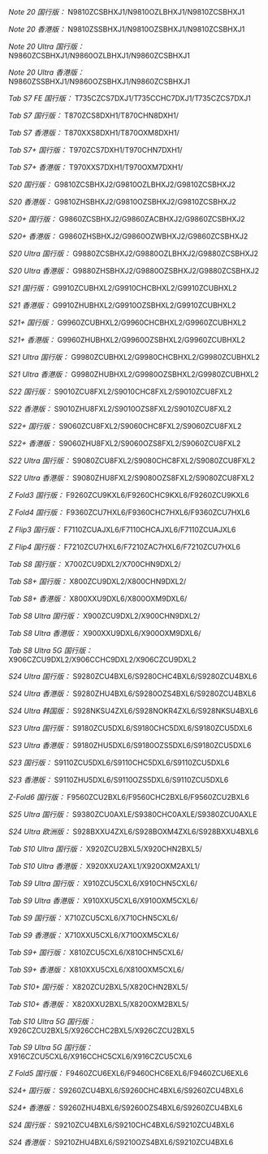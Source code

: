 *Note 20 国行版：*
N9810ZCSBHXJ1/N9810OZLBHXJ1/N9810ZCSBHXJ1

*Note 20 香港版：*
N9810ZSSBHXJ1/N9810OZSBHXJ1/N9810ZCSBHXJ1

*Note 20 Ultra 国行版：*
N9860ZCSBHXJ1/N9860OZLBHXJ1/N9860ZCSBHXJ1

*Note 20 Ultra 香港版：*
N9860ZSSBHXJ1/N9860OZSBHXJ1/N9860ZCSBHXJ1

*Tab S7 FE 国行版：*
T735CZCS7DXJ1/T735CCHC7DXJ1/T735CZCS7DXJ1

*Tab S7 国行版：*
T870ZCS8DXH1/T870CHN8DXH1/

*Tab S7 香港版：*
T870XXS8DXH1/T870OXM8DXH1/

*Tab S7+ 国行版：*
T970ZCS7DXH1/T970CHN7DXH1/

*Tab S7+ 香港版：*
T970XXS7DXH1/T970OXM7DXH1/

*S20 国行版：*
G9810ZCSBHXJ2/G9810OZLBHXJ2/G9810ZCSBHXJ2

*S20 香港版：*
G9810ZHSBHXJ2/G9810OZSBHXJ2/G9810ZCSBHXJ2

*S20+ 国行版：*
G9860ZCSBHXJ2/G9860ZACBHXJ2/G9860ZCSBHXJ2

*S20+ 香港版：*
G9860ZHSBHXJ2/G9860OZWBHXJ2/G9860ZCSBHXJ2

*S20 Ultra 国行版：*
G9880ZCSBHXJ2/G9880OZLBHXJ2/G9880ZCSBHXJ2

*S20 Ultra 香港版：*
G9880ZHSBHXJ2/G9880OZSBHXJ2/G9880ZCSBHXJ2

*S21 国行版：*
G9910ZCUBHXL2/G9910CHCBHXL2/G9910ZCUBHXL2

*S21 香港版：*
G9910ZHUBHXL2/G9910OZSBHXL2/G9910ZCUBHXL2

*S21+ 国行版：*
G9960ZCUBHXL2/G9960CHCBHXL2/G9960ZCUBHXL2

*S21+ 香港版：*
G9960ZHUBHXL2/G9960OZSBHXL2/G9960ZCUBHXL2

*S21 Ultra 国行版：*
G9980ZCUBHXL2/G9980CHCBHXL2/G9980ZCUBHXL2

*S21 Ultra 香港版：*
G9980ZHUBHXL2/G9980OZSBHXL2/G9980ZCUBHXL2

*S22 国行版：*
S9010ZCU8FXL2/S9010CHC8FXL2/S9010ZCU8FXL2

*S22 香港版：*
S9010ZHU8FXL2/S9010OZS8FXL2/S9010ZCU8FXL2

*S22+ 国行版：*
S9060ZCU8FXL2/S9060CHC8FXL2/S9060ZCU8FXL2

*S22+ 香港版：*
S9060ZHU8FXL2/S9060OZS8FXL2/S9060ZCU8FXL2

*S22 Ultra 国行版：*
S9080ZCU8FXL2/S9080CHC8FXL2/S9080ZCU8FXL2

*S22 Ultra 香港版：*
S9080ZHU8FXL2/S9080OZS8FXL2/S9080ZCU8FXL2

*Z Fold3 国行版：*
F9260ZCU9KXL6/F9260CHC9KXL6/F9260ZCU9KXL6

*Z Fold4 国行版：*
F9360ZCU7HXL6/F9360CHC7HXL6/F9360ZCU7HXL6

*Z Flip3 国行版：*
F7110ZCUAJXL6/F7110CHCAJXL6/F7110ZCUAJXL6

*Z Flip4 国行版：*
F7210ZCU7HXL6/F7210ZAC7HXL6/F7210ZCU7HXL6

*Tab S8 国行版：*
X700ZCU9DXL2/X700CHN9DXL2/

*Tab S8+ 国行版：*
X800ZCU9DXL2/X800CHN9DXL2/

*Tab S8+ 香港版：*
X800XXU9DXL6/X800OXM9DXL6/

*Tab S8 Ultra 国行版：*
X900ZCU9DXL2/X900CHN9DXL2/

*Tab S8 Ultra 香港版：*
X900XXU9DXL6/X900OXM9DXL6/

*Tab S8 Ultra 5G 国行版：*
X906CZCU9DXL2/X906CCHC9DXL2/X906CZCU9DXL2

*S24 Ultra 国行版：*
S9280ZCU4BXL6/S9280CHC4BXL6/S9280ZCU4BXL6

*S24 Ultra 香港版：*
S9280ZHU4BXL6/S9280OZS4BXL6/S9280ZCU4BXL6

*S24 Ultra 韩国版：*
S928NKSU4ZXL6/S928NOKR4ZXL6/S928NKSU4BXL6

*S23 Ultra 国行版：*
S9180ZCU5DXL6/S9180CHC5DXL6/S9180ZCU5DXL6

*S23 Ultra 香港版：*
S9180ZHU5DXL6/S9180OZS5DXL6/S9180ZCU5DXL6

*S23 国行版：*
S9110ZCU5DXL6/S9110CHC5DXL6/S9110ZCU5DXL6

*S23 香港版：*
S9110ZHU5DXL6/S9110OZS5DXL6/S9110ZCU5DXL6

*Z-Fold6 国行版：*
F9560ZCU2BXL6/F9560CHC2BXL6/F9560ZCU2BXL6

*S25 Ultra 国行版：*
S9380ZCU0AXLE/S9380CHC0AXLE/S9380ZCU0AXLE

*S24 Ultra 欧洲版：*
S928BXXU4ZXL6/S928BOXM4ZXL6/S928BXXU4BXL6

*Tab S10 Ultra 国行版：*
X920ZCU2BXL5/X920CHN2BXL5/

*Tab S10 Ultra 香港版：*
X920XXU2AXL1/X920OXM2AXL1/

*Tab S9 Ultra 国行版：*
X910ZCU5CXL6/X910CHN5CXL6/

*Tab S9 Ultra 香港版：*
X910XXU5CXL6/X910OXM5CXL6/

*Tab S9  国行版：*
X710ZCU5CXL6/X710CHN5CXL6/

*Tab S9  香港版：*
X710XXU5CXL6/X710OXM5CXL6/

*Tab S9+ 国行版：*
X810ZCU5CXL6/X810CHN5CXL6/

*Tab S9+ 香港版：*
X810XXU5CXL6/X810OXM5CXL6/

*Tab S10+ 国行版：*
X820ZCU2BXL5/X820CHN2BXL5/

*Tab S10+ 香港版：*
X820XXU2BXL5/X820OXM2BXL5/

*Tab S10 Ultra 5G 国行版：*
X926CZCU2BXL5/X926CCHC2BXL5/X926CZCU2BXL5

*Tab S9 Ultra 5G 国行版：*
X916CZCU5CXL6/X916CCHC5CXL6/X916CZCU5CXL6

*Z Fold5 国行版：*
F9460ZCU6EXL6/F9460CHC6EXL6/F9460ZCU6EXL6

*S24+ 国行版：*
S9260ZCU4BXL6/S9260CHC4BXL6/S9260ZCU4BXL6

*S24+ 香港版：*
S9260ZHU4BXL6/S9260OZS4BXL6/S9260ZCU4BXL6

*S24 国行版：*
S9210ZCU4BXL6/S9210CHC4BXL6/S9210ZCU4BXL6

*S24 香港版：*
S9210ZHU4BXL6/S9210OZS4BXL6/S9210ZCU4BXL6

